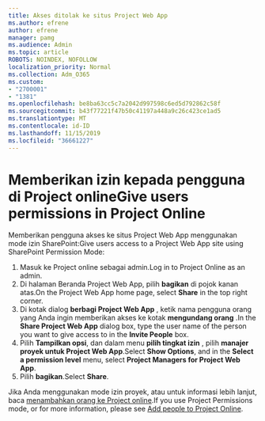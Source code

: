 ```yaml
---
title: Akses ditolak ke situs Project Web App
ms.author: efrene
author: efrene
manager: pamg
ms.audience: Admin
ms.topic: article
ROBOTS: NOINDEX, NOFOLLOW
localization_priority: Normal
ms.collection: Adm_O365
ms.custom:
- "2700001"
- "1381"
ms.openlocfilehash: be8ba63cc5c7a2042d997598c6ed5d792862c58f
ms.sourcegitcommit: b43f77221f47b50c41197a448a9c26c423ce1ad5
ms.translationtype: MT
ms.contentlocale: id-ID
ms.lasthandoff: 11/15/2019
ms.locfileid: "36661227"
---
```

# <a name="give-users-permissions-in-project-online"></a><span data-ttu-id="2e268-102">Memberikan izin kepada pengguna di Project online</span><span class="sxs-lookup"><span data-stu-id="2e268-102">Give users permissions in Project Online</span></span>

<span data-ttu-id="2e268-103">Memberikan pengguna akses ke situs Project Web App menggunakan mode izin SharePoint:</span><span class="sxs-lookup"><span data-stu-id="2e268-103">Give users access to a Project Web App site using SharePoint Permission Mode:</span></span>

1. <span data-ttu-id="2e268-104">Masuk ke Project online sebagai admin.</span><span class="sxs-lookup"><span data-stu-id="2e268-104">Log in to Project Online as an admin.</span></span>
2. <span data-ttu-id="2e268-105">Di halaman Beranda Project Web App, pilih **bagikan** di pojok kanan atas.</span><span class="sxs-lookup"><span data-stu-id="2e268-105">On the Project Web App home page, select **Share** in the top right corner.</span></span>
3. <span data-ttu-id="2e268-106">Di kotak dialog **berbagi Project Web App** , ketik nama pengguna orang yang Anda ingin memberikan akses ke kotak **mengundang orang** .</span><span class="sxs-lookup"><span data-stu-id="2e268-106">In the **Share Project Web App** dialog box, type the user name of the person you want to give access to in the **Invite People** box.</span></span>
4. <span data-ttu-id="2e268-107">Pilih **Tampilkan opsi**, dan dalam menu **pilih tingkat izin** , pilih **manajer proyek untuk Project Web App**.</span><span class="sxs-lookup"><span data-stu-id="2e268-107">Select **Show Options**, and in the **Select a permission level** menu, select **Project Managers for Project Web App**.</span></span>
5. <span data-ttu-id="2e268-108">Pilih **bagikan**.</span><span class="sxs-lookup"><span data-stu-id="2e268-108">Select **Share**.</span></span>

<span data-ttu-id="2e268-109">Jika Anda menggunakan mode izin proyek, atau untuk informasi lebih lanjut, baca [menambahkan orang ke Project online](https://docs.microsoft.com/projectonline/step-2-add-people-to-project-online).</span><span class="sxs-lookup"><span data-stu-id="2e268-109">If you use Project Permissions mode, or for more information, please see [Add people to Project Online](https://docs.microsoft.com/projectonline/step-2-add-people-to-project-online).</span></span>
